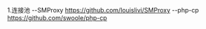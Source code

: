 1.连接池
  --SMProxy  https://github.com/louislivi/SMProxy 
  --php-cp   https://github.com/swoole/php-cp
  
